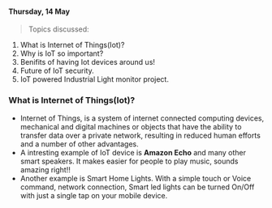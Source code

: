 #### Thursday, 14 May
> Topics discussed:
 1. What is Internet of Things(Iot)?
 2. Why is IoT so important?
 3. Benifits of having Iot devices around us!
 4. Future of IoT security.
 5. IoT powered Industrial Light monitor project.

### What is **Internet of Things**(Iot)?
- Internet of Things, is a system of internet connected computing devices, mechanical and digital machines or objects that have the ability to transfer data over a private network, resulting in reduced human efforts and a number of other advantages.
- A intresting example of IoT device is **Amazon Echo** and many other smart speakers. It makes easier for people to play music, sounds amazing right!!
- Another example is Smart Home Lights. With a simple touch or Voice command, network connection, Smart led lights can be turned On/Off with just a single tap on your mobile device.


